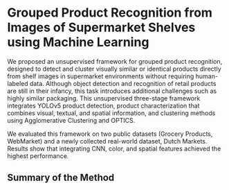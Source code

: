 # Grouped Product Recognition from Images of Supermarket Shelves using Machine Learning
We proposed an unsupervised framework for grouped product recognition, designed to detect and cluster visually similar or identical products directly from shelf images in supermarket environments without requiring human-labeled data. Although object detection and recognition of retail products are still in their infancy, this task introduces additional challenges such as highly similar packaging. This unsupervised three-stage framework integrates YOLOv5 product detection, product characterization that combines visual, textual, and spatial information, and clustering methods using Agglomerative Clustering and OPTICS.

We evaluated this framework on two public datasets (Grocery Products, WebMarket) and a newly collected real-world dataset, Dutch Markets. Results show that integrating CNN, color, and spatial features achieved the highest performance.

## Summary of the Method
